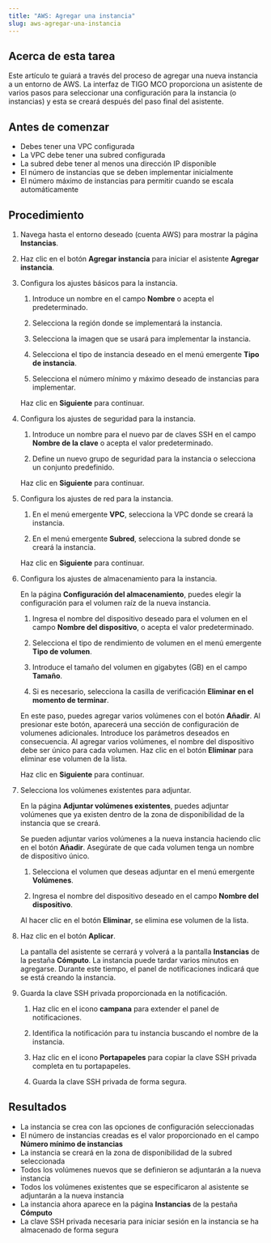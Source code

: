 ```yaml
---
title: "AWS: Agregar una instancia"
slug: aws-agregar-una-instancia
---
```


## Acerca de esta tarea

Este artículo te guiará a través del proceso de agregar una nueva instancia a un entorno de AWS. La interfaz de TIGO MCO proporciona un asistente de varios pasos para seleccionar una configuración para la instancia (o instancias) y esta se creará después del paso final del asistente.

## Antes de comenzar

- Debes tener una VPC configurada
- La VPC debe tener una subred configurada
- La subred debe tener al menos una dirección IP disponible
- El número de instancias que se deben implementar inicialmente
- El número máximo de instancias para permitir cuando se escala automáticamente

## Procedimiento

1. Navega hasta el entorno deseado (cuenta AWS) para mostrar la página **Instancias**.

2. Haz clic en el botón **Agregar instancia** para iniciar el asistente **Agregar instancia**.

3. Configura los ajustes básicos para la instancia.

     1. Introduce un nombre en el campo **Nombre** o acepta el predeterminado.

     2. Selecciona la región donde se implementará la instancia.

     3. Selecciona la imagen que se usará para implementar la instancia.

     4. Selecciona el tipo de instancia deseado en el menú emergente **Tipo de instancia**.

     5. Selecciona el número mínimo y máximo deseado de instancias para implementar.

     Haz clic en **Siguiente** para continuar.

4. Configura los ajustes de seguridad para la instancia.

     1. Introduce un nombre para el nuevo par de claves SSH en el campo **Nombre de la clave** o acepta el valor predeterminado.

     2. Define un nuevo grupo de seguridad para la instancia o selecciona un conjunto predefinido.

     Haz clic en **Siguiente** para continuar.

5. Configura los ajustes de red para la instancia.

     1. En el menú emergente **VPC**, selecciona la VPC donde se creará la instancia.

     2. En el menú emergente **Subred**, selecciona la subred donde se creará la instancia.

     Haz clic en **Siguiente** para continuar.

6. Configura los ajustes de almacenamiento para la instancia.

     En la página **Configuración del almacenamiento**, puedes elegir la configuración para el volumen raíz de la nueva instancia.

     1. Ingresa el nombre del dispositivo deseado para el volumen en el campo **Nombre del dispositivo**, o acepta el valor predeterminado.

     2. Selecciona el tipo de rendimiento de volumen en el menú emergente **Tipo de volumen**.

     3. Introduce el tamaño del volumen en gigabytes \(GB\) en el campo **Tamaño**.

     4. Si es necesario, selecciona la casilla de verificación **Eliminar en el momento de terminar**.

     En este paso, puedes agregar varios volúmenes con el botón **Añadir**. Al presionar este botón, aparecerá una sección de configuración de volumenes adicionales. Introduce los parámetros deseados en consecuencia. Al agregar varios volúmenes, el nombre del dispositivo debe ser único para cada volumen. Haz clic en el botón **Eliminar** para eliminar ese volumen de la lista.

     Haz clic en **Siguiente** para continuar.

7. Selecciona los volúmenes existentes para adjuntar.

     En la página **Adjuntar volúmenes existentes**, puedes adjuntar volúmenes que ya existen dentro de la zona de disponibilidad de la instancia que se creará.

     Se pueden adjuntar varios volúmenes a la nueva instancia haciendo clic en el botón **Añadir**. Asegúrate de que cada volumen tenga un nombre de dispositivo único.

     1. Selecciona el volumen que deseas adjuntar en el menú emergente **Volúmenes**.

     2. Ingresa el nombre del dispositivo deseado en el campo **Nombre del dispositivo**.

     Al hacer clic en el botón **Eliminar**, se elimina ese volumen de la lista.

8. Haz clic en el botón **Aplicar**.

     La pantalla del asistente se cerrará y volverá a la pantalla **Instancias** de la pestaña **Cómputo**. La instancia puede tardar varios minutos en agregarse. Durante este tiempo, el panel de notificaciones indicará que se está creando la instancia.

9. Guarda la clave SSH privada proporcionada en la notificación.

     1. Haz clic en el icono **campana** para extender el panel de notificaciones.

     2. Identifica la notificación para tu instancia buscando el nombre de la instancia.

     3. Haz clic en el icono **Portapapeles** para copiar la clave SSH privada completa en tu portapapeles.

     4. Guarda la clave SSH privada de forma segura.

## Resultados

- La instancia se crea con las opciones de configuración seleccionadas
- El número de instancias creadas es el valor proporcionado en el campo **Número mínimo de instancias**
- La instancia se creará en la zona de disponibilidad de la subred seleccionada
- Todos los volúmenes nuevos que se definieron se adjuntarán a la nueva instancia
- Todos los volúmenes existentes que se especificaron al asistente se adjuntarán a la nueva instancia
- La instancia ahora aparece en la página **Instancias** de la pestaña **Cómputo**
- La clave SSH privada necesaria para iniciar sesión en la instancia se ha almacenado de forma segura
